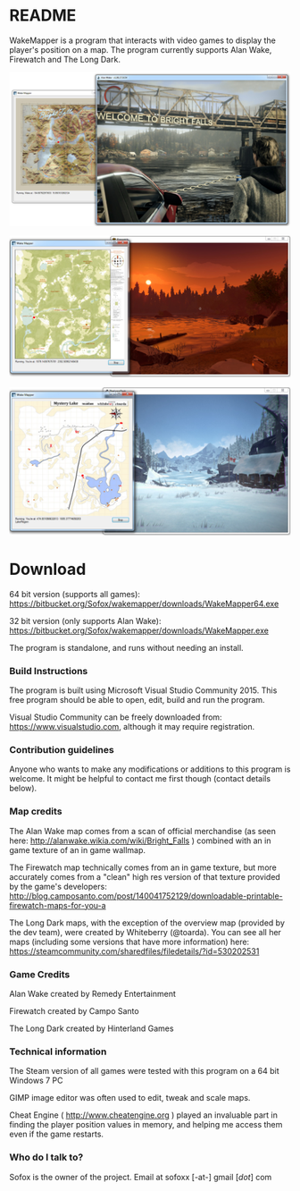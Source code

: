 # README #

WakeMapper is a program that interacts with video games to display the player's position on a map. The program currently supports Alan Wake, Firewatch and The Long Dark.


![Scheme](Images/WakeMapperScreenshot1.jpg)

![Scheme](Images/WakeMapperScreenshot4.jpg)

![Scheme](Images/WakeMapperScreenshot5.jpg)

# Download #
64 bit version (supports all games): https://bitbucket.org/Sofox/wakemapper/downloads/WakeMapper64.exe

32 bit version (only supports Alan Wake): https://bitbucket.org/Sofox/wakemapper/downloads/WakeMapper.exe

The program is standalone, and runs without needing an install.

### Build Instructions ###

The program is built using Microsoft Visual Studio Community 2015. This free program should be able to open, edit, build and run the program.

Visual Studio Community can be freely downloaded from: https://www.visualstudio.com, although it may require registration.

### Contribution guidelines ###

Anyone who wants to make any modifications or additions to this program is welcome. It might be helpful to contact me first though (contact details below).


### Map credits ###
The Alan Wake map comes from a scan of official merchandise (as seen here: http://alanwake.wikia.com/wiki/Bright_Falls ) combined with an in game texture of an in game wallmap.

The Firewatch map technically comes from an in game texture, but more accurately comes from a "clean" high res version of that texture provided by the game's developers: http://blog.camposanto.com/post/140041752129/downloadable-printable-firewatch-maps-for-you-a

The Long Dark maps, with the exception of the overview map (provided by the dev team), were created by Whiteberry (@toarda). You can see all her maps (including some versions that have more information) here: https://steamcommunity.com/sharedfiles/filedetails/?id=530202531

### Game Credits ###

Alan Wake created by Remedy Entertainment

Firewatch created by Campo Santo

The Long Dark created by Hinterland Games

### Technical information ###

The Steam version of all games were tested with this program on a 64 bit Windows 7 PC

GIMP image editor was often used to edit, tweak and scale maps.

Cheat Engine ( http://www.cheatengine.org ) played an invaluable part in finding the player position values in memory, and helping me access them even if the game restarts. 

### Who do I talk to? ###

Sofox is the owner of the project. Email at sofoxx [-at-] gmail [*dot*] com